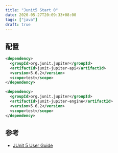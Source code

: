 ```yaml
---
title: "Junit5 Start 0"
date: 2020-05-27T20:09:33+08:00
tags: ["java"]
draft: true
---
```


## 配置

```xml
<dependency>
  <groupId>org.junit.jupiter</groupId>
  <artifactId>junit-jupiter-api</artifactId>
  <version>5.6.2</version>
  <scope>test</scope>
</dependency>

<dependency>
  <groupId>org.junit.jupiter</groupId>
  <artifactId>junit-jupiter-engine</artifactId>
  <version>5.6.2</version>
  <scope>test</scope>
</dependency>
```

## 参考

- [JUnit 5 User Guide](https://junit.org/junit5/docs/current/user-guide/)
